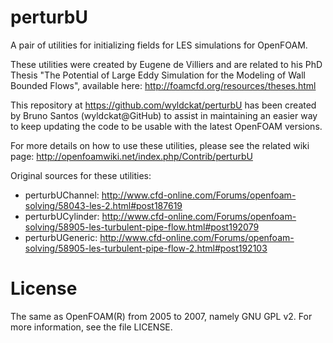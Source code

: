 perturbU
========

A pair of utilities for initializing fields for LES simulations for OpenFOAM.

These utilities were created by Eugene de Villiers and are related to his PhD Thesis "The Potential of Large Eddy Simulation for the Modeling of Wall Bounded Flows", available here: http://foamcfd.org/resources/theses.html

This repository at https://github.com/wyldckat/perturbU has been created by Bruno Santos (wyldckat@GitHub) to assist in maintaining an easier way to keep updating the code to be usable with the latest OpenFOAM versions.

For more details on how to use these utilities, please see the related wiki page: http://openfoamwiki.net/index.php/Contrib/perturbU

Original sources for these utilities:

 * perturbUChannel: http://www.cfd-online.com/Forums/openfoam-solving/58043-les-2.html#post187619
 * perturbUCylinder: http://www.cfd-online.com/Forums/openfoam-solving/58905-les-turbulent-pipe-flow.html#post192079
 * perturbUGeneric: http://www.cfd-online.com/Forums/openfoam-solving/58905-les-turbulent-pipe-flow-2.html#post192103


License
=======

The same as OpenFOAM(R) from 2005 to 2007, namely GNU GPL v2. For more information, see the file LICENSE.
